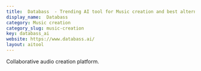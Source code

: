 ```yaml
---
title:  Databass  - Trending AI tool for Music creation and best alternatives
display_name:  Databass 
category: Music creation
category_slug: music-creation
key: databass_ai
website: https://www.databass.ai/
layout: aitool
---
```


Collaborative audio creation platform.
